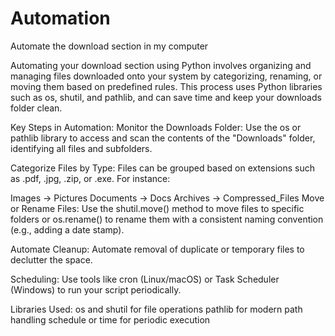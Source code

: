 # Automation
Automate the download section in my computer

Automating your download section using Python involves organizing and managing files downloaded onto your system by categorizing, renaming, or moving them based on predefined rules. This process uses Python libraries such as os, shutil, and pathlib, and can save time and keep your downloads folder clean.

Key Steps in Automation:
Monitor the Downloads Folder:
Use the os or pathlib library to access and scan the contents of the "Downloads" folder, identifying all files and subfolders.

Categorize Files by Type:
Files can be grouped based on extensions such as .pdf, .jpg, .zip, or .exe. For instance:

Images → Pictures
Documents → Docs
Archives → Compressed_Files
Move or Rename Files:
Use the shutil.move() method to move files to specific folders or os.rename() to rename them with a consistent naming convention (e.g., adding a date stamp).

Automate Cleanup:
Automate removal of duplicate or temporary files to declutter the space.

Scheduling:
Use tools like cron (Linux/macOS) or Task Scheduler (Windows) to run your script periodically.

Libraries Used:
os and shutil for file operations
pathlib for modern path handling
schedule or time for periodic execution
